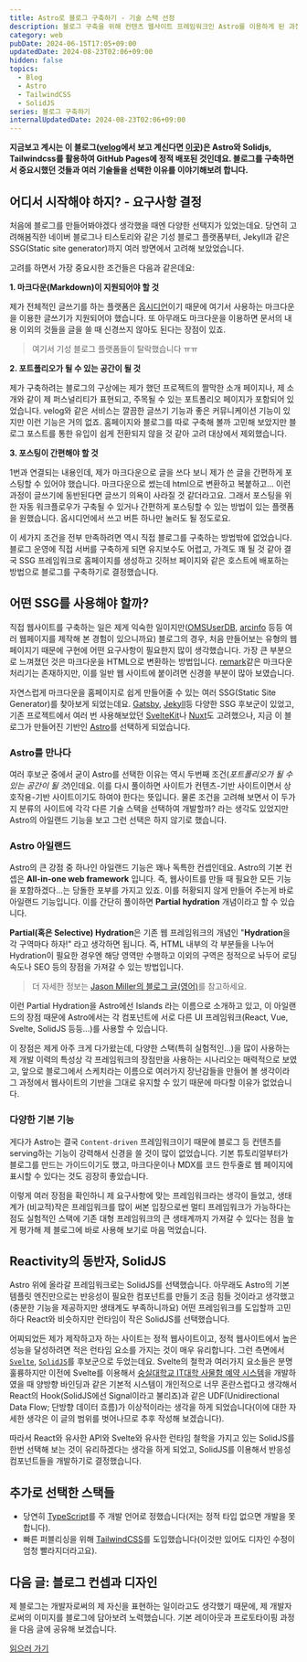 ```yaml
---
title: Astro로 블로그 구축하기 - 기술 스택 선정
description: 블로그 구축을 위해 컨텐츠 웹사이트 프레임워크인 Astro를 이용하게 된 과정을 공유합니다.
category: web
pubDate: 2024-06-15T17:05+09:00
updatedDate: 2024-08-23T02:06+09:00
hidden: false
topics:
  - Blog
  - Astro
  - TailwindCSS
  - SolidJS
series: 블로그 구축하기
internalUpdatedDate: 2024-08-23T02:06+09:00
---
```

**지금보고 계시는 이 블로그([velog](https://velog.io/@eatsteak)에서 보고 계신다면 [이곳](https://eatsteak.dev/post/constructing-blog))은 Astro와 Solidjs, Tailwindcss를 활용하여 GitHub Pages에 정적 배포된 것인데요. 블로그를 구축하면서 중요시했던 것들과 여러 기술들을 선택한 이유를 이야기해보려 합니다.**

## 어디서 시작해야 하지? - 요구사항 결정
처음에 블로그를 만들어봐야겠다 생각했을 때엔 다양한 선택지가 있었는데요. 당연히 고려해봄직한 네이버 블로그나 티스토리와 같은 기성 블로그 플랫폼부터, Jekyll과 같은 SSG(Static site generator)까지 여러 방면에서 고려해 보았었습니다.

고려를 하면서 가장 중요시한 조건들은 다음과 같은데요:

**1. 마크다운(Markdown)이 지원되어야 할 것**

제가 전체적인 글쓰기를 하는 플랫폼은 [옵시디언](https://obsidian.md)이기 때문에 여기서 사용하는 마크다운을 이용한 글쓰기가 지원되어야 했습니다. 또 아무래도 마크다운을 이용하면 문서의 내용 이외의 것들을 글을 쓸 때 신경쓰지 않아도 된다는 장점이 있죠.
> 여기서 기성 블로그 플랫폼들이 탈락했습니다 ㅠㅠ

**2. 포트폴리오가 될 수 있는 공간이 될 것**

제가 구축하려는 블로그의 구상에는 제가 했던 프로젝트의 짤막한 소개 페이지나, 제 소개와 같이 제 퍼스널리티가 표현되고, 주목될 수 있는 포트폴리오 페이지가 포함되어 있었습니다.
velog와 같은 서비스는 깔끔한 글쓰기 기능과 좋은 커뮤니케이션 기능이 있지만 이런 기능은 거의 없죠. 홈페이지와 블로그를 따로 구축해 볼까 고민해 보았지만 블로그 포스트를 통한 유입이 쉽게 전환되지 않을 것 같아 고려 대상에서 제외했습니다.

**3. 포스팅이 간편해야 할 것**

1번과 연결되는 내용인데, 제가 마크다운으로 글을 쓰다 보니 제가 쓴 글을 간편하게 포스팅할 수 있어야 했습니다. 마크다운으로 썼는데 html으로 변환하고 복붙하고… 이런 과정이 글쓰기에 동반된다면 글쓰기 의욕이 사라질 것 같더라고요. 그래서 포스팅을 위한 자동 워크플로우가 구축될 수 있거나 간편하게 포스팅할 수 있는 방법이 있는 플랫폼을 원했습니다. 옵시디언에서 쓰고 버튼 하나만 눌러도 될 정도로요.

이 세가지 조건을 전부 만족하려면 역시 직접 블로그를 구축하는 방법밖에 없었습니다. 블로그 운영에 직접 서버를 구축하게 되면 유지보수도 어렵고, 가격도 꽤 될 것 같아 결국 SSG 프레임워크로 홈페이지를 생성하고 깃허브 페이지와 같은 호스트에 배포하는 방법으로 블로그를 구축하기로 결정했습니다.


## 어떤 SSG를 사용해야 할까?

직접 웹사이트를 구축하는 일은 제게 익숙한 일이지만([OMSUserDB](https://userdb.ourmc.space), [arcinfo](https://github.com/arc-info/arcinfo) 등등 여러 웹페이지를 제작해 본 경험이 있으니까요) 블로그의 경우, 처음 만들어보는 유형의 웹페이지기 때문에 구현에 어떤 요구사항이 필요한지 많이 생각했습니다. 가장 큰 부분으로 느껴졌던 것은 마크다운을 HTML으로 변환하는 방법입니다. [remark](https://github.com/remarkjs/remark)같은 마크다운 처리기는 존재하지만, 이를 일반 웹 사이트에 붙이려면 신경쓸 부분이 많아 보였습니다.

자연스럽게 마크다운을 홈페이지로 쉽게 만들어줄 수 있는 여러 SSG(Static Site Generator)를 찾아보게 되었는데요. [Gatsby](https://gatsbyjs.com), [Jekyll](https://jekyllrb.com)등 다양한 SSG 후보군이 있었고, 기존 프로젝트에서 여러 번 사용해보았던 [SvelteKit](https://kit.svelte.dev)나 [Nuxt](https://nuxtjs.org)도 고려했으나, 지금 이 블로그가 만들어진 기반인 [Astro](https://astro.build)를 선택하게 되었습니다.

### Astro를 만나다
여러 후보군 중에서 굳이 Astro를 선택한 이유는 역시 두번째 조건(_포트폴리오가 될 수 있는 공간이 될 것_)인데요. 이를 다시 풀이하면 사이트가 컨텐츠-기반 사이트이면서 상호작용-기반 사이트이기도 하여야 한다는 뜻입니다. 물론 조건을 고려해 보면서 이 두가지 분류의 사이트에 각각 다른 기술 스택을 선택하여 개발할까? 라는 생각도 있었지만 Astro의 아일랜드 기능을 보고 그런 선택은 하지 않기로 했습니다.

### Astro 아일랜드
Astro의 큰 강점 중 하나인 아일랜드 기능은 꽤나 독특한 컨셉인데요. Astro의 기본 컨셉은 **All-in-one web framework** 입니다. 즉, 웹사이트를 만들 때 필요한 모든 기능을 포함하겠다...는 당돌한 포부를 가지고 있죠.
이를 허황되지 않게 만들어 주는게 바로 아일랜드 기능입니다. 이를 간단히 풀이하면 **Partial hydration** 개념이라고 할 수 있습니다.

**Partial(혹은 Selective) Hydration**은 기존 웹 프레임워크의 개념인 "**Hydration**을 각 구역마다 하자!" 라고 생각하면 됩니다. 즉, HTML 내부의 각 부분들을 나누어 Hydration이 필요한 경우엔 해당 영역만 수행하고 이외의 구역은 정적으로 놔두어 로딩 속도나 SEO 등의 장점을 가져갈 수 있는 방법입니다.

> 더 자세한 정보는 [Jason Miller의 블로그 글(영어)](https://jasonformat.com/islands-architecture/)를 참고하세요.

이런 Partial Hydration을 Astro에선 Islands 라는 이름으로 소개하고 있고, 이 아일랜드의 장점 때문에 Astro에서는 각 컴포넌트에 서로 다른 UI 프레임워크(React, Vue, Svelte, SolidJS 등등...)를 사용할 수 있습니다.

이 장점은 제게 아주 크게 다가왔는데, 다양한 스택(특히 실험적인...)을 많이 사용하는 제 개발 이력의 특성상 각 프레임워크의 장점만을 사용하는 시나리오는 매력적으로 보였고, 앞으로 블로그에서 스케치라는 이름으로 여러가지 장난감들을 만들어 볼 생각이라 그 과정에서 웹사이트의 기반을 그대로 유지할 수 있기 때문에 마다할 이유가 없었습니다.

### 다양한 기본 기능
게다가 Astro는 결국 `Content-driven` 프레임워크이기 때문에 블로그 등 컨텐츠를 serving하는 기능이 강력해서 신경을 쓸 것이 많이 없었습니다. 기본 튜토리얼부터가 블로그를 만드는 가이드이기도 했고, 마크다운이나 MDX를 코드 한두줄로 웹 페이지에 표시할 수 있다는 것도 굉장히 좋았습니다.

이렇게 여러 장점을 확인하니 제 요구사항에 맞는 프레임워크라는 생각이 들었고, 생태계가 (비교적)작은 프레임워크를 많이 써본 입장으로썬 멀티 프레임워크가 가능하다는 점도 실험적인 스택에 기존 대형 프레임워크의 큰 생태계까지 가져갈 수 있다는 점을 높게 평가해 제 블로그에 바로 사용해 보기로 마음 먹었습니다.

## Reactivity의 동반자, SolidJS
Astro 위에 올라갈 프레임워크로는 SolidJS를 선택했습니다. 아무래도 Astro의 기본 템플릿 엔진만으로는 반응성이 필요한 컴포넌트를 만들기 조금 힘들 것이라고 생각했고(충분한 기능을 제공하지만 생태계도 부족하니까요) 어떤 프레임워크를 도입할까 고민하다 React와 비슷하지만 런타임이 작은 SolidJS를 선택했습니다.

어찌되었든 제가 제작하고자 하는 사이트는 정적 웹사이트이고, 정적 웹사이트에서 높은 성능을 달성하려면 적은 런타임 요소를 가지는 것이 매우 유리합니다. 그런 측면에서 [`Svelte`](https://svelte.dev), [`SolidJS`](https://solidjs.com)를 후보군으로 두었는데요. Svelte의 철학과 여러가지 요소들은 분명 훌륭하지만 이전에 Svelte를 이용해서 [숭실대학교 IT대학 사물함 예약 시스템](https://github.com/twinsteak/lockerweb)을 개발하였을 때 양방향 바인딩과 같은 기본적 시스템이 개인적으로 너무 혼란스럽다고 생각해서 React의 Hook(SolidJS에선 Signal이라고 불리죠)과 같은 UDF(Unidirectional Data Flow; 단방향 데이터 흐름)가 이상적이라는 생각을 하게 되었습니다(이에 대한 자세한 생각은 이 글의 범위를 벗어나므로 추후 작성해 보겠습니다).

따라서 React와 유사한 API와 Svelte와 유사한 런타임 철학을 가지고 있는 SolidJS를 한번 선택해 보는 것이 유리하겠다는 생각을 하게 되었고, SolidJS를 이용해서 반응성 컴포넌트들을 개발하기로 결정했습니다.

## 추가로 선택한 스택들
- 당연히 [TypeScript](https://www.typescriptlang.org/)를 주 개발 언어로 정했습니다(저는 정적 타입 없으면 개발을 못합니다).
- 빠른 퍼블리싱을 위해 [TailwindCSS](https://tailwindcss.com/)를 도입했습니다(이것만 있어도 디자인 수정이 엄청 빨라지더라고요).


## 다음 글: 블로그 컨셉과 디자인
제 블로그는 개발자로써의 제 자신을 표현하는 일이라고도 생각했기 때문에, 제 개발자로써의 이미지를 블로그에 담아보려 노력했습니다. 기본 레이아웃과 프로토타이핑 과정을 다음 글에 공유해 보겠습니다.

[읽으러 가기](/post/designing-blog)